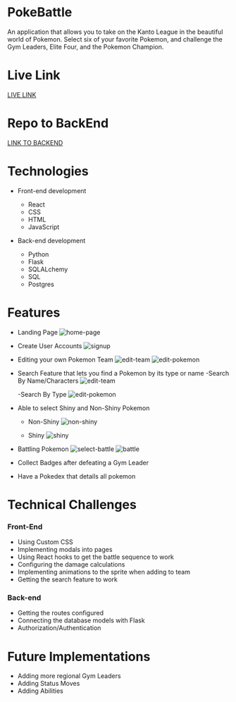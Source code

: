 # PokeBattle
An application that allows you to take on the Kanto League in the beautiful world of Pokemon.  Select six of your favorite Pokemon, and challenge the
Gym Leaders, Elite Four, and the Pokemon Champion.

# Live Link
<a href="https://pokechampions.herokuapp.com/">LIVE LINK</a>

# Repo to BackEnd
<a href="https://github.com/rockyboyyang/PokeBattle-BackEnd">LINK TO BACKEND</a>

# Technologies
- Front-end development
    - React
    - CSS
    - HTML
    - JavaScript
  
 - Back-end development
    - Python
    - Flask
    - SQLALchemy
    - SQL
    - Postgres


 # Features
- Landing Page
![home-page](src/assets/images/home.png)

- Create User Accounts
![signup](src/assets/images/signup.png)

- Editing your own Pokemon Team
![edit-team](src/assets/images/select-team.png)
![edit-pokemon](src/assets/images/edit-pokemon.png)

- Search Feature that lets you find a Pokemon by its type or name
   -Search By Name/Characters
   ![edit-team](src/assets/images/by-name.png)

   -Search By Type
   ![edit-pokemon](src/assets/images/by-type.png)

- Able to select Shiny and Non-Shiny Pokemon
   - Non-Shiny
   ![non-shiny](src/assets/images/not-shiny.png)

   - Shiny
   ![shiny](src/assets/images/shiny.png)


- Battling Pokemon
![select-battle](src/assets/images/select-battle.png)
![battle](src/assets/images/battle.png)

- Collect Badges after defeating a Gym Leader

- Have a Pokedex that details all pokemon

# Technical Challenges

### Front-End
- Using Custom CSS
- Implementing modals into pages
- Using React hooks to get the battle sequence to work
- Configuring the damage calculations
- Implementing animations to the sprite when adding to team
- Getting the search feature to work

### Back-end
- Getting the routes configured
- Connecting the database models with Flask
- Authorization/Authentication

# Future Implementations
- Adding more regional Gym Leaders
- Adding Status Moves
- Adding Abilities

